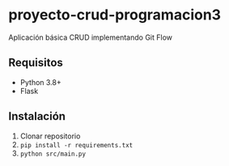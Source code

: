 # proyecto-crud-programacion3

Aplicación básica CRUD implementando Git Flow

## Requisitos
- Python 3.8+
- Flask

## Instalación
1. Clonar repositorio
2. `pip install -r requirements.txt`
3. `python src/main.py`
